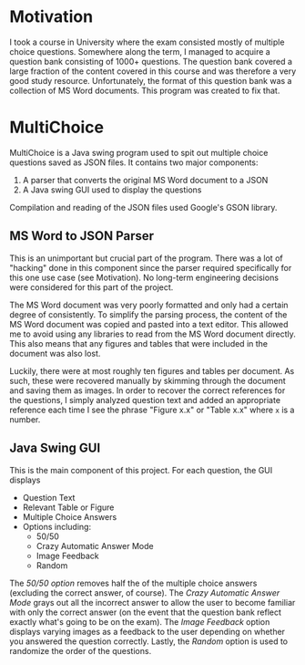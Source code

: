 # Motivation
I took a course in University where the exam consisted mostly of multiple choice questions. Somewhere along the term, I managed to acquire a question bank consisting of 1000+ questions. The question bank covered a large fraction of the content covered in this course and was therefore a very good study resource. Unfortunately, the format of this question bank was a collection of MS Word documents. This program was created to fix that.

# MultiChoice
MultiChoice is a Java swing program used to spit out multiple choice questions saved as JSON files. It contains two major components:

1. A parser that converts the original MS Word document to a JSON
2. A Java swing GUI used to display the questions

Compilation and reading of the JSON files used Google's GSON library.

## MS Word to JSON Parser
This is an unimportant but crucial part of the program. There was a lot of "hacking" done in this component since the parser required specifically for this one use case (see Motivation). No long-term engineering decisions were considered for this part of the project.

The MS Word document was very poorly formatted and only had a certain degree of consistently. To simplify the parsing process, the content of the MS Word document was copied and pasted into a text editor. This allowed me to avoid using any libraries to read from the MS Word document directly. This also means that any figures and tables that were included in the document was also lost.

Luckily, there were at most roughly ten figures and tables per document. As such, these were recovered manually by skimming through the document and saving them as images. In order to recover the correct references for the questions, I simply analyzed question text and added an appropriate reference each time I see the phrase "Figure x.x" or "Table x.x" where `x` is a number.

## Java Swing GUI
This is the main component of this project. For each question, the GUI displays

* Question Text
* Relevant Table or Figure
* Multiple Choice Answers
* Options including:
  * 50/50
  * Crazy Automatic Answer Mode
  * Image Feedback
  * Random

The *50/50 option* removes half the of the multiple choice answers (excluding the correct answer, of course). The *Crazy Automatic Answer Mode* grays out all the incorrect answer to allow the user to become familiar with only the correct answer (on the event that the question bank reflect exactly what's going to be on the exam). The *Image Feedback* option displays varying images as a feedback to the user depending on whether you answered the question correctly. Lastly, the *Random* option is used to randomize the order of the questions.
